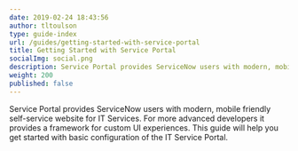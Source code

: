 ```yaml
---
date: 2019-02-24 18:43:56
author: tltoulson
type: guide-index
url: /guides/getting-started-with-service-portal
title: Getting Started with Service Portal
socialImg: social.png
description: Service Portal provides ServiceNow users with modern, mobile friendly self-service website for IT Services. For more advanced developers it provides a framework for custom UI experiences. This guide will help you get started with basic configuration of the IT Service Portal.
weight: 200
published: false
---
```


Service Portal provides ServiceNow users with modern, mobile friendly self-service website for IT Services. For more advanced developers it provides a framework for custom UI experiences. This guide will help you get started with basic configuration of the IT Service Portal.
